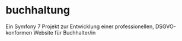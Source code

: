 # buchhaltung
Ein Symfony 7 Projekt zur Entwicklung einer professionellen, DSGVO-konformen Website für Buchhalter/in
